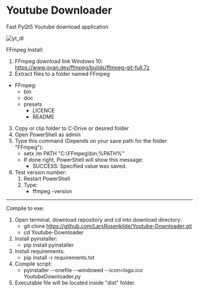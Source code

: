 # Youtube Downloader
 Fast PyQt5 Youtube download application 

![yt_dl](https://user-images.githubusercontent.com/50791042/185397447-e67f6700-392d-4272-9898-01e73c232e97.png)


FFmpeg Install:
1. FFmpeg download link Windows 10: https://www.gyan.dev/ffmpeg/builds/ffmpeg-git-full.7z
2. Extract files to a folder named FFmpeg
- FFmpeg:
  - bin
  - doc
  - presets
    - LICENCE
    - README
3. Copy or clip folder to C-Drive or desired folder
4. Open PowerShell as admin
5. Type this command (Depends on your save path for the folder "FFmpeg"):
    - setx /m PATH "C:\FFmpeg\bin;%PATH%"
    - If done right, PowerShell will show this message:
        - SUCCESS: Specified value was saved.
6. Test version number:
    1. Restart PowerShell
    2. Type: 
        - ffmpeg -version

____________________________________________________________________________________________
Compile to exe:
1. Open terminal, download repository and cd into download directory:
    - git clone https://github.com/LarsRosenkilde/Youtube-Downloader.git
    - cd Youtube-Downloader
2. Install pyinstaller: 
    - pip install pyinstaller
3. Install requirements:
    - pip install -r requirements.txt
4. Compile script:
    - pyinstaller --onefile --windowed --icon=logo.ico YoutubeDownloader.py
5. Executable file will be located inside "dist" folder.
